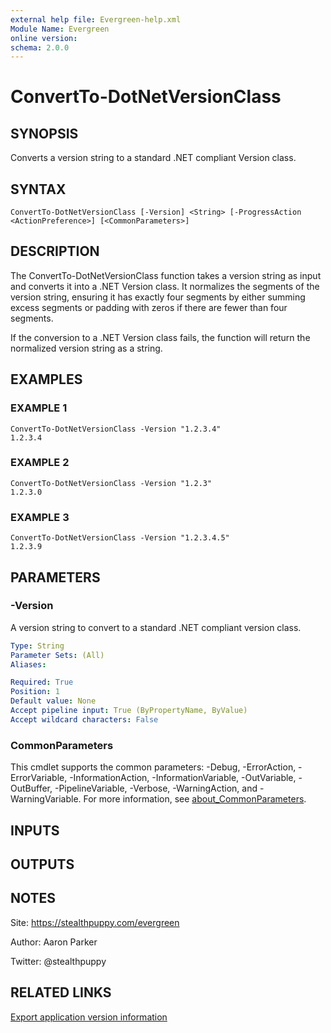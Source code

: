 ```yaml
---
external help file: Evergreen-help.xml
Module Name: Evergreen
online version:
schema: 2.0.0
---
```


# ConvertTo-DotNetVersionClass

## SYNOPSIS
Converts a version string to a standard .NET compliant Version class.

## SYNTAX

```
ConvertTo-DotNetVersionClass [-Version] <String> [-ProgressAction <ActionPreference>] [<CommonParameters>]
```

## DESCRIPTION
The ConvertTo-DotNetVersionClass function takes a version string as input and converts it into a .NET Version class. 
It normalizes the segments of the version string, ensuring it has exactly four segments by either summing excess segments 
or padding with zeros if there are fewer than four segments.

If the conversion to a .NET Version class fails, the function will return the normalized version string as a string.

## EXAMPLES

### EXAMPLE 1

```
ConvertTo-DotNetVersionClass -Version "1.2.3.4"
1.2.3.4
```

### EXAMPLE 2

```
ConvertTo-DotNetVersionClass -Version "1.2.3"
1.2.3.0
```

### EXAMPLE 3

```
ConvertTo-DotNetVersionClass -Version "1.2.3.4.5"
1.2.3.9
```

## PARAMETERS

### -Version

A version string to convert to a standard .NET compliant version class.

```yaml
Type: String
Parameter Sets: (All)
Aliases:

Required: True
Position: 1
Default value: None
Accept pipeline input: True (ByPropertyName, ByValue)
Accept wildcard characters: False
```

### CommonParameters

This cmdlet supports the common parameters: -Debug, -ErrorAction, -ErrorVariable, -InformationAction, -InformationVariable, -OutVariable, -OutBuffer, -PipelineVariable, -Verbose, -WarningAction, and -WarningVariable. For more information, see [about_CommonParameters](http://go.microsoft.com/fwlink/?LinkID=113216).

## INPUTS

## OUTPUTS

## NOTES

Site: https://stealthpuppy.com/evergreen

Author: Aaron Parker

Twitter: @stealthpuppy

## RELATED LINKS

[Export application version information](https://stealthpuppy.com/evergreen/convertversion/)
